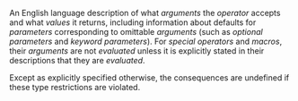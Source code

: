  

An English language description of what *arguments* the *operator* accepts and what *values* it returns, including information about defaults for *parameters* corresponding to omittable *arguments* (such as *optional parameters* and *keyword parameters*). For *special operators* and *macros*, their *arguments* are not *evaluated* unless it is explicitly stated in their descriptions that they are *evaluated*. 

Except as explicitly specified otherwise, the consequences are undefined if these type restrictions are violated. 

